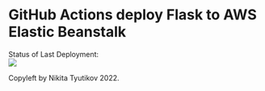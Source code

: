 # GitHub Actions deploy Flask to AWS Elastic Beanstalk




Status of Last Deployment:<br>
<img src="https://github.com/Nikitatut/github-actions-cicd-to-aws/workflows/CI-CD-Pipeline-to-AWS-ElasticBeastalk/badge.svg?branch=main"><br>


Copyleft by Nikita Tyutikov 2022.
